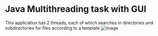 # Java Multithreading task with GUI
This application has 2 threads, each of which searches in directories and subdirectories for files according to a template
![image](https://user-images.githubusercontent.com/102251036/169156111-62e679b8-19d6-4619-b840-9082d8c4b944.png)
